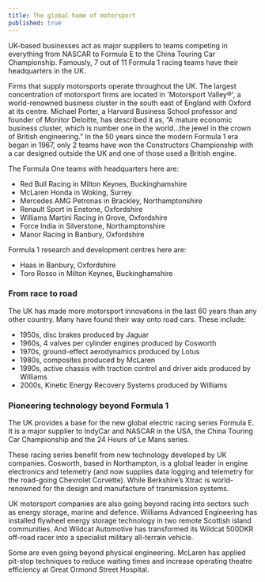 ```yaml
---
title: The global home of motorsport
published: true
---
```


UK-based businesses act as major suppliers to teams competing in everything from NASCAR to Formula E to the China Touring Car Championship. Famously, 7 out of 11 Formula 1 racing teams have their headquarters in the UK.

Firms that supply motorsports operate throughout the UK. The largest concentration of motorsport firms are located in 'Motorsport Valley®', a world-renowned business cluster in the south east of England with Oxford at its centre. Michael Porter, a Harvard Business School professor and founder of Monitor Deloitte, has described it as, “A mature economic business cluster, which is number one in the world…the jewel in the crown of British engineering.” 
In the 50 years since the modern Formula 1 era began in 1967, only 2 teams have won the Constructors Championship with a car designed outside the UK and one of those used a British engine. 

The Formula One teams with headquarters here are: 

- Red Bull Racing in Milton Keynes, Buckinghamshire
- McLaren Honda in Woking, Surrey
- Mercedes AMG Petronas in Brackley, Northamptonshire
- Renault Sport in Enstone, Oxfordshire
- Williams Martini Racing in Grove, Oxfordshire
- Force India in Silverstone, Northamptonshire
- Manor Racing in Banbury, Oxfordshire

Formula 1 research and development centres here are:

- Haas in Banbury, Oxfordshire
- Toro Rosso in Milton Keynes, Buckinghamshire

### From race to road

The UK has made more motorsport innovations in the last 60 years than any other country. Many have found their way onto road cars. These include:

- 1950s, disc brakes produced by Jaguar
- 1960s, 4 valves per cylinder engines produced by Cosworth
- 1970s, ground-effect aerodynamics produced by Lotus
- 1980s, composites produced by McLaren
- 1990s, active chassis with traction control and driver aids produced by Williams
- 2000s, Kinetic Energy Recovery Systems produced by Williams

### Pioneering technology beyond Formula 1

The UK provides a base for the new global electric racing series Formula E. It is a major supplier to IndyCar and NASCAR in the USA, the China Touring Car Championship and the 24 Hours of Le Mans series. 

These racing series benefit from new technology developed by UK companies. Cosworth, based in Northampton, is a global leader in engine electronics and telemetry (and now supplies data logging and telemetry for the road-going Chevrolet Corvette). While Berkshire’s Xtrac is world-renowned for the design and manufacture of transmission systems. 

UK motorsport companies are also going beyond racing into sectors such as energy storage, marine and defence. Williams Advanced Engineering has installed flywheel energy storage technology in two remote Scottish island communities. And Wildcat Automotive has transformed its Wildcat 500DKR off-road racer into a specialist military all-terrain vehicle.

Some are even going beyond physical engineering. McLaren has applied pit-stop techniques to reduce waiting times and increase operating theatre efficiency at Great Ormond Street Hospital.
